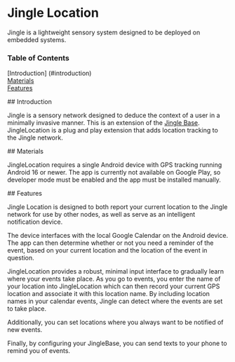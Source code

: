 Jingle Location
=================

Jingle is a lightweight sensory system designed to be deployed on embedded systems.

### Table of Contents  
[Introduction] (#introduction)   
[Materials](#materials)     
[Features](#features)    

<a name="introduction"/>
## Introduction

Jingle is a sensory network designed to deduce the context of a user in a minimally invasive manner. This is an extension of the <a href="https://github.com/EStorm21/Jingle">Jingle Base</a>. JingleLocation is a plug and play extension that adds location tracking to the Jingle network. 


<a name="materials"/>
## Materials

JingleLocation requires a single Android device with GPS tracking running Android 16 or newer. The app is currently not available on Google Play, so developer mode must be enabled and the app must be installed manually. 

<a name="features"/>
## Features

Jingle Location is designed to both report your current location to the Jingle network for use by other nodes, as well as serve as an intelligent notification device. 

The device interfaces with the local Google Calendar on the Android device. The app can then determine whether or not you need a reminder of the event, based on your current location and the location of the event in question. 

JingleLocation provides a robust, minimal input interface to gradually learn where your events take place. As you go to events, you enter the name of your location into JingleLocation which can then record your current GPS location and associate it with this location name. By including location names in your calendar events, Jingle can detect where the events are set to take place. 

Additionally, you can set locations where you always want to be notified of new events. 

Finally, by configuring your JingleBase, you can send texts to your phone to remind you of events. 
